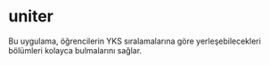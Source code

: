 # uniter
Bu uygulama, öğrencilerin YKS sıralamalarına göre yerleşebilecekleri bölümleri kolayca bulmalarını sağlar.
